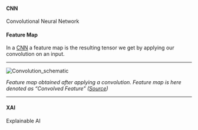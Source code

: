 #### CNN

Convolutional Neural Network

#### Feature Map

In a [CNN](#CNN) a feature map is the resulting tensor we get by applying our convolution on an input.

---

![Convolution_schematic](https://ujjwalkarn.me/wp-content/uploads/2016/07/convolution_schematic.gif?w=268&h=196)

*Feature map obtained after applying a convolution. Feature map is here denoted as “Convolved Feature” ([Source](https://ujjwalkarn.me/2016/08/11/intuitive-explanation-convnets/))*

---

#### XAI

Explainable AI